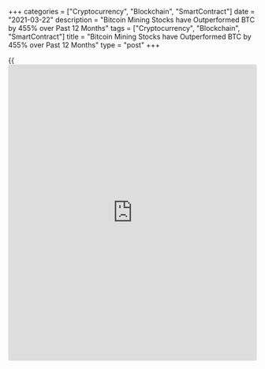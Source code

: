 +++
categories = ["Cryptocurrency", "Blockchain", "SmartContract"]
date = "2021-03-22"
description = "Bitcoin Mining Stocks have Outperformed BTC by 455% over Past 12 Months"
tags = ["Cryptocurrency", "Blockchain", "SmartContract"]
title = "Bitcoin Mining Stocks have Outperformed BTC by 455% over Past 12 Months"
type = "post"
+++

{{<iframe id="large-banner" src="https://www.bounty.group/#slide=21.0" width="100%" height="600" scrolling="no" style="border: 0px solid rgb(216, 221, 230); border-radius: 3px;">}}

While Bitcoin is up 900% in the last 12 months, shares in the four
largest publicly-traded mining firms are up 5,000% over the same period.
Despite the top publicly-listed Bitcoin mining firms operating at
losses, their share prices have dramatically outperformed BTC over the
past 12 months. Appearing on CNBC, Fundstrat’s vice president of digital
asset strategy, Leeor Shimron, shared his analysis into the market
performance of the four-largest publicly-traded mining firms — Marathon
Digital Holdings, Riot Blockchain, Hive Blockchain, and Hut 8, each of
which represent a market cap of more than $1 billion.

![Bitcoin Mining Stocks have Outperformed BTC by 455% over Past 12
Months][1]

Over the past 12 months, Shimron found the average return for shares in
the mining firms to have been 5,000%, while BTC has gained 900% over the
same period. Unsurprisingly, the stocks were found to have a “high
positive correlation” with BTC. The researcher concluded that for every
1% price move in BTC, Bitcoin mining shares move by 2.5% on average.
However, the observation applies to both upward and downward price
moves, meaning mining stocks are likely to plummet with more than twice
the aggression of BTC during bearish market conditions.

By building up their cash rate capacity and increasing their operating
leverage, they effectively shield themselves from competition amongst
new miners. So they’ve increased their economies of scale to retain
market share, and I believe that should pay dividends going forward.

_Source:[FXPro][2]_

   1. /files/downloads/8/7/f/87fd6a47cc0bb2ae5c37bfe7bd3d952a_c9812e864e5c9c3f1cc2e92a3f79704c.png
   2. /geturl/index/a958a09597ad1bf33e69f169e4339c99834a6a0e/